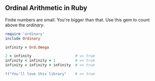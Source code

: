 ## Ordinal Arithmetic in Ruby

Finite numbers are small. You're bigger than that. Use this gem to count
above the *ordinary*.

```ruby
require 'ordinary'
include Ordinary

infinity = Ord.Omega

2 < infinity                    # => true
infinity < infinity + 1         # => true
infinity < infinity + infinity  # => true

!!"You'll love this library"    # => true
```
